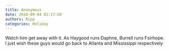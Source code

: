 ```yaml
---
title: Anonymous
date: 2018-09-04 01:17:50
authors: Ripp
categories: Holiday
---
```


 Watch him get away with it.   As Haygood runs Daphne, Burrell runs Fsirhope.   I just wish these guys would go back to Atlanta and Mississippi respectively